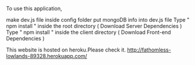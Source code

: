 To use this application,

make dev.js file inside config folder
put mongoDB info into dev.js file
Type " npm install " inside the root directory ( Download Server Dependencies )
Type " npm install " inside the client directory ( Download Front-end Dependencies )

This website is hosted on heroku.Please check it.
http://fathomless-lowlands-89328.herokuapp.com/

